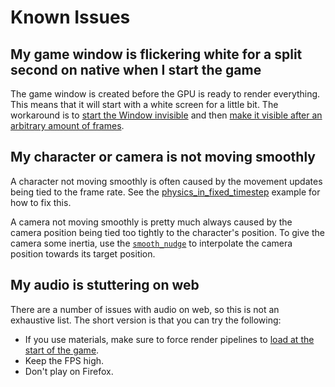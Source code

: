 # Known Issues

## My game window is flickering white for a split second on native when I start the game

The game window is created before the GPU is ready to render everything.
This means that it will start with a white screen for a little bit.
The workaround is to [start the Window invisible](https://github.com/bevyengine/bevy/blob/release-0.14.0/examples/window/window_settings.rs#L29-L32)
and then [make it visible after an arbitrary amount of frames](https://github.com/bevyengine/bevy/blob/release-0.14.0/examples/window/window_settings.rs#L56-L64).

## My character or camera is not moving smoothly

A character not moving smoothly is often caused by the movement updates being tied to the frame rate.
See the [physics_in_fixed_timestep](https://github.com/bevyengine/bevy/blob/main/examples/movement/physics_in_fixed_timestep.rs) example
for how to fix this.

A camera not moving smoothly is pretty much always caused by the camera position being tied too tightly to the character's position.
To give the camera some inertia, use the [`smooth_nudge`](https://github.com/bevyengine/bevy/blob/main/examples/movement/smooth_follow.rs#L127-L142)
to interpolate the camera position towards its target position.

## My audio is stuttering on web

There are a number of issues with audio on web, so this is not an exhaustive list. The short version is that you can try the following:

- If you use materials, make sure to force render pipelines to [load at the start of the game](https://github.com/rparrett/bevy_pipelines_ready/blob/main/src/lib.rs).
- Keep the FPS high.
- Don't play on Firefox.
